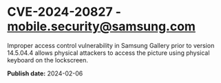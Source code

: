 # CVE-2024-20827 - mobile.security@samsung.com

Improper access control vulnerability in Samsung Gallery prior to version 14.5.04.4 allows physical attackers to access the picture using physical keyboard on the lockscreen.

**Publish date:** 2024-02-06

